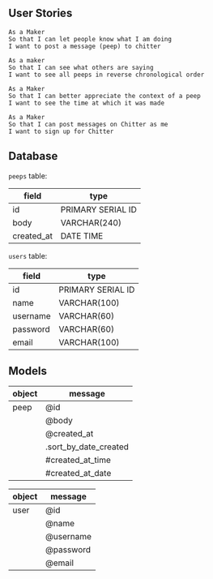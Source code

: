 ## User Stories

```
As a Maker
So that I can let people know what I am doing  
I want to post a message (peep) to chitter

As a maker
So that I can see what others are saying  
I want to see all peeps in reverse chronological order

As a Maker
So that I can better appreciate the context of a peep
I want to see the time at which it was made

As a Maker
So that I can post messages on Chitter as me
I want to sign up for Chitter

```

## Database

`peeps` table:

| field | type |
| --- | --- |
| id | PRIMARY SERIAL ID |
| body | VARCHAR(240) |
| created_at | DATE TIME |

`users` table:

| field | type |
| --- | --- |
| id | PRIMARY SERIAL ID |
| name | VARCHAR(100) |
| username | VARCHAR(60) |
| password | VARCHAR(60) |
| email | VARCHAR(100) |

## Models

| object | message |
| --- | --- |
| peep | @id |
| | @body |
| | @created_at |
| | .sort_by_date_created |
| | #created_at_time |
| | #created_at_date |

| object | message |
| --- | --- |
| user | @id |
| | @name |
| | @username |
| | @password |
| | @email |
